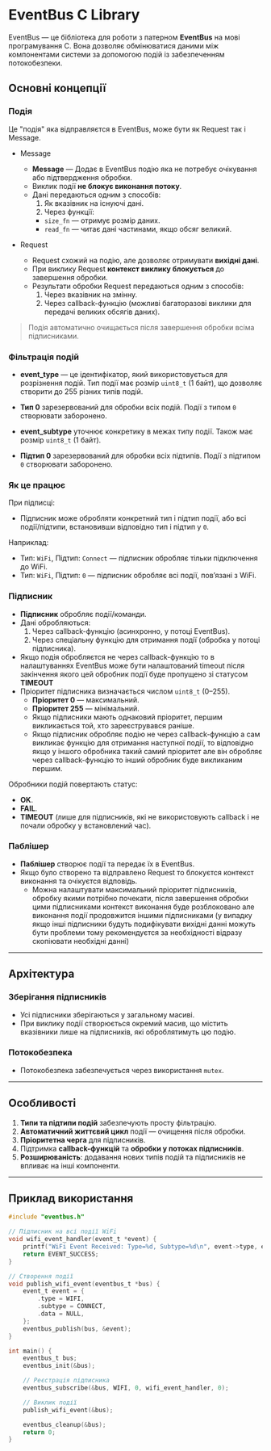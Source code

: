 # EventBus C Library

EventBus — це бібліотека для роботи з патерном **EventBus** на мові програмування C. Вона дозволяє обмінюватися даними між компонентами системи за допомогою подій із забезпеченням потокобезпеки.

## Основні концепції


### Подія

Це "подія" яка відправляєтся в EventBus, може бути як Request так і Message.

- Message
  - **Message** — Додає в EventBus подію яка не потребує очікування або підтвердження обробки.
  - Виклик події **не блокує виконання потоку**.
  - Дані передаються одним з способів:
    1. Як вказівник на існуючі дані.
    2. Через функції:
      - `size_fn` — отримує розмір даних.
      - `read_fn` — читає дані частинами, якщо обсяг великий.

- Request
  - Request схожий на подію, але дозволяє отримувати **вихідні дані**.
  - При виклику Request **контекст виклику блокується** до завершення обробки.
  - Результати обробки Request передаються одним з способів:
    1. Через вказівник на змінну.
    2. Через callback-функцію (можливі багаторазові виклики для передачі великих обсягів даних).

> Подія автоматично очищається після завершення обробки всіма підписниками.

### Фільтрація подій
- **event_type** — це ідентифікатор, який використовується для розрізнення подій. Тип події має розмір `uint8_t` (1 байт), що дозволяє створити до 255 різних типів подій.
- **Тип 0** зарезервований для обробки всіх подій. Події з типом `0` створювати заборонено.

- **event_subtype** уточнює конкретику в межах типу події. Також має розмір `uint8_t` (1 байт).
- **Підтип 0** зарезервований для обробки всіх підтипів. Події з підтипом `0` створювати заборонено.

### Як це працює
При підписці:
- Підписник може обробляти конкретний тип і підтип події, або всі події/підтипи, встановивши відповідно тип і підтип у `0`.

Наприклад:
- Тип: `WiFi`, Підтип: `Connect` — підписник обробляє тільки підключення до WiFi.
- Тип: `WiFi`, Підтип: `0` — підписник обробляє всі події, пов’язані з WiFi.

### Підписник
- **Підписник** обробляє події/команди.
- Дані обробляються:
  1. Через callback-функцію (асинхронно, у потоці EventBus).
  2. Через спеціальну функцію для отримання події (обробка у потоці підписника).
- Якщо подія обробляєтся не через callback-функцію то в налаштуваннях EventBus може бути налаштований timeout після закінчення якого цей обробник події буде пропущено зі статусом **TIMEOUT**
- Пріоритет підписника визначається числом `uint8_t` (0–255).  
  - **Пріоритет 0** — максимальний.
  - **Пріоритет 255** — мінімальний.
  - Якщо підписники мають однаковий пріоритет, першим викликається той, хто зареєструвався раніше.
  - Якщо підписник обробляє подію не через callback-функцію а сам викликає функцію для отримання наступної події, то відповідно якщо у іншого обробника такий самий пріоритет але він обробляє через callback-функцію то інший обробник буде викликаним першим.

Обробники подій повертають статус:
- **OK**.
- **FAIL**.
- **TIMEOUT** (лише для підписників, які не використовують callback і не почали обробку у встановлений час).

### Паблішер
- **Паблішер** створює події та передає їх в EventBus.  
- Якщо було створено та відправлено Request то блокуєтся контекст виконання та очікуєтся відповідь.
  - Можна налаштувати максимальний пріоритет підписників, обробку якими потрібно почекати, після завершення обробки цими підписниками контекст виконання буде розблоковано але виконання події продовжится іншими підписниками (у випадку якщо інші підписники будуть подифікувати вихідні данні можуть бути проблеми тому рекомендуєтся за необхідності відразу скопіювати необхідні данні)

---

## Архітектура

### Зберігання підписників
- Усі підписники зберігаються у загальному масиві.
- При виклику події створюється окремий масив, що містить вказівники лише на підписників, які оброблятимуть цю подію.

### Потокобезпека
- Потокобезпека забезпечується через використання `mutex`.

---

## Особливості
1. **Типи та підтипи подій** забезпечують просту фільтрацію.
2. **Автоматичний життєвий цикл** події — очищення після обробки.
3. **Пріоритетна черга** для підписників.
4. Підтримка **callback-функцій** та **обробки у потоках підписників**.
5. **Розширюваність**: додавання нових типів подій та підписників не впливає на інші компоненти.

---

## Приклад використання

```c
#include "eventbus.h"

// Підписник на всі події WiFi
void wifi_event_handler(event_t *event) {
    printf("WiFi Event Received: Type=%d, Subtype=%d\n", event->type, event->subtype);
    return EVENT_SUCCESS;
}

// Створення події
void publish_wifi_event(eventbus_t *bus) {
    event_t event = {
        .type = WIFI,
        .subtype = CONNECT,
        .data = NULL,
    };
    eventbus_publish(bus, &event);
}

int main() {
    eventbus_t bus;
    eventbus_init(&bus);

    // Реєстрація підписника
    eventbus_subscribe(&bus, WIFI, 0, wifi_event_handler, 0);

    // Виклик події
    publish_wifi_event(&bus);

    eventbus_cleanup(&bus);
    return 0;
}
